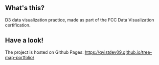 ## What's this?

D3 data visualization practice, made as part of the FCC Data Visualization certification.

## Have a look!

The project is hosted on Github Pages:
https://qvistdev09.github.io/tree-map-portfolio/